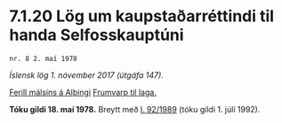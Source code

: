 # 7.1.20 Lög um kaupstaðarréttindi til handa Selfosskauptúni

`nr. 8 2. maí 1978`

_Íslensk lög 1. nóvember 2017 (útgáfa 147)._

[Ferill málsins á Alþingi](https://www.althingi.is/thingstorf/thingmalalistar-eftir-thingum/ferill/?ltg=99&mnr=162)
[Frumvarp til laga.](https://www.althingi.is/altext/99/s/pdf/0323.pdf)

**Tóku gildi 18. maí 1978.**
Breytt með
[l. 92/1989](https://althingi.is/altext/stjt/1989.092.html) (tóku gildi 1. júlí 1992).


